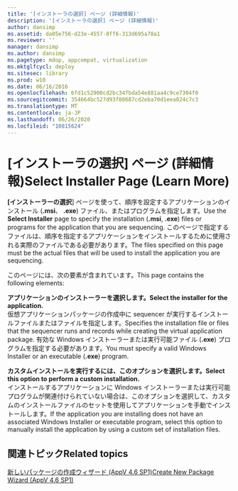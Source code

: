 ```yaml
---
title: '[インストーラの選択] ページ (詳細情報)'
description: '[インストーラの選択] ページ (詳細情報)'
author: dansimp
ms.assetid: da05e756-d23e-4557-8ff6-313d695a78a1
ms.reviewer: ''
manager: dansimp
ms.author: dansimp
ms.pagetype: mdop, appcompat, virtualization
ms.mktglfcycl: deploy
ms.sitesec: library
ms.prod: w10
ms.date: 06/16/2016
ms.openlocfilehash: 6fd1c52900cd2bc34fbda54e881aa4c9ce7304f0
ms.sourcegitcommit: 354664bc527d93f80687cd2eba70d1eea024c7c3
ms.translationtype: MT
ms.contentlocale: ja-JP
ms.lasthandoff: 06/26/2020
ms.locfileid: "10815624"
---
```

# <span data-ttu-id="b80a3-103">[インストーラの選択] ページ (詳細情報)</span><span class="sxs-lookup"><span data-stu-id="b80a3-103">Select Installer Page (Learn More)</span></span>


<span data-ttu-id="b80a3-104">**[インストーラーの選択**] ページを使って、順序を設定するアプリケーションのインストール (**.msi**、 **.exe**) ファイル、またはプログラムを指定します。</span><span class="sxs-lookup"><span data-stu-id="b80a3-104">Use the **Select Installer** page to specify the installation (**.msi**, **.exe**) files or programs for the application that you are sequencing.</span></span> <span data-ttu-id="b80a3-105">このページで指定するファイルは、順序を指定するアプリケーションをインストールするために使用される実際のファイルである必要があります。</span><span class="sxs-lookup"><span data-stu-id="b80a3-105">The files specified on this page must be the actual files that will be used to install the application you are sequencing.</span></span>

<span data-ttu-id="b80a3-106">このページには、次の要素が含まれています。</span><span class="sxs-lookup"><span data-stu-id="b80a3-106">This page contains the following elements:</span></span>

<a href="" id="select-the-installer-for-the-application-"></a>**<span data-ttu-id="b80a3-107">アプリケーションのインストーラーを選択します。</span><span class="sxs-lookup"><span data-stu-id="b80a3-107">Select the installer for the application.</span></span>**  
<span data-ttu-id="b80a3-108">仮想アプリケーションパッケージの作成中に sequencer が実行するインストールファイルまたはファイルを指定します。</span><span class="sxs-lookup"><span data-stu-id="b80a3-108">Specifies the installation file or files that the sequencer runs and records while creating the virtual application package.</span></span> <span data-ttu-id="b80a3-109">有効な Windows インストーラーまたは実行可能ファイル (**.exe**) プログラムを指定する必要があります。</span><span class="sxs-lookup"><span data-stu-id="b80a3-109">You must specify a valid Windows Installer or an executable (**.exe**) program.</span></span>

<a href="" id="select-this-option-to-perform-a-custom-installation-"></a>**<span data-ttu-id="b80a3-110">カスタムインストールを実行するには、このオプションを選択します。</span><span class="sxs-lookup"><span data-stu-id="b80a3-110">Select this option to perform a custom installation.</span></span>**  
<span data-ttu-id="b80a3-111">インストールするアプリケーションに Windows インストーラーまたは実行可能プログラムが関連付けられていない場合は、このオプションを選択して、カスタムのインストールファイルのセットを使用してアプリケーションを手動でインストールします。</span><span class="sxs-lookup"><span data-stu-id="b80a3-111">If the application you are installing does not have an associated Windows Installer or executable program, select this option to manually install the application by using a custom set of installation files.</span></span>

## <span data-ttu-id="b80a3-112">関連トピック</span><span class="sxs-lookup"><span data-stu-id="b80a3-112">Related topics</span></span>


[<span data-ttu-id="b80a3-113">新しいパッケージの作成ウィザード (AppV 4.6 SP1)</span><span class="sxs-lookup"><span data-stu-id="b80a3-113">Create New Package Wizard (AppV 4.6 SP1)</span></span>](create-new-package-wizard---appv-46-sp1-.md)

 

 





